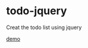 todo-jquery
===========

Creat the todo list using jquery

<a target="_blank" title="Demo todo list" href="http://gocyeuthuong.net/works/demos/todo-jquery/">demo</a>
